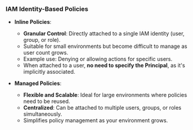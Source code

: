 ### **IAM Identity-Based Policies**
- **Inline Policies**:
  - **Granular Control**: Directly attached to a single IAM identity (user, group, or role).
  - Suitable for small environments but become difficult to manage as user count grows.
  - Example use: Denying or allowing actions for specific users.
  - When attached to a user, **no need to specify the Principal**, as it's implicitly associated.

- **Managed Policies**:
  - **Flexible and Scalable**: Ideal for large environments where policies need to be reused.
  - **Centralized**: Can be attached to multiple users, groups, or roles simultaneously.
  - Simplifies policy management as your environment grows.
